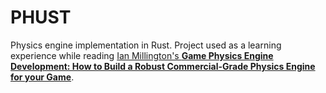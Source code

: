 # PHUST

Physics engine implementation in Rust. Project used as a learning experience while reading [Ian Millington's **Game Physics Engine Development: How to Build a Robust Commercial-Grade Physics Engine for your Game**](https://www.amazon.com/Game-Physics-Engine-Development-Commercial-Grade/dp/0123819768).
